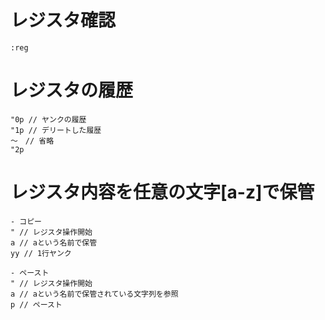 # レジスタ確認
```
:reg
```

# レジスタの履歴
```
"0p // ヤンクの履歴
"1p // デリートした履歴
～　// 省略
"2p
```

# レジスタ内容を任意の文字[a-z]で保管
```
- コピー
" // レジスタ操作開始
a // aという名前で保管
yy // 1行ヤンク

- ペースト
" // レジスタ操作開始
a // aという名前で保管されている文字列を参照
p // ペースト

```
